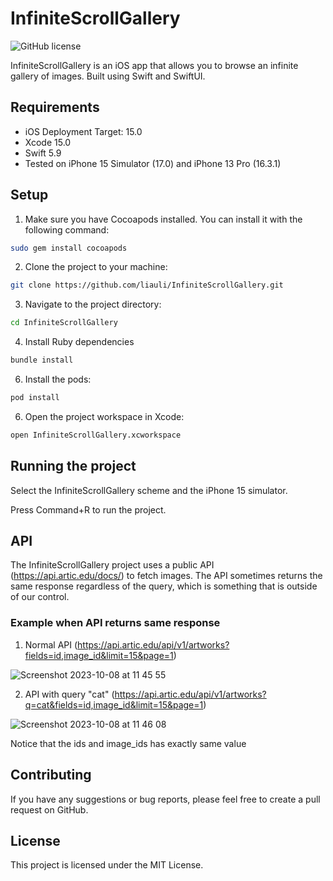 # InfiniteScrollGallery
![GitHub license](https://img.shields.io/badge/license-MIT-blue.svg)

InfiniteScrollGallery is an iOS app that allows you to browse an infinite gallery of images. Built using Swift and SwiftUI.

## Requirements

- iOS Deployment Target: 15.0
- Xcode 15.0
- Swift 5.9
- Tested on iPhone 15 Simulator (17.0) and iPhone 13 Pro (16.3.1)
  
## Setup

1. Make sure you have Cocoapods installed. You can install it with the following command:
``` bash
sudo gem install cocoapods
```

2. Clone the project to your machine:
``` bash
git clone https://github.com/liauli/InfiniteScrollGallery.git
```
3. Navigate to the project directory:
``` bash
cd InfiniteScrollGallery
```
4. Install Ruby dependencies
``` bash
bundle install
```
6. Install the pods:
``` bash
pod install
```
6. Open the project workspace in Xcode:
``` bash
open InfiniteScrollGallery.xcworkspace
```

## Running the project

Select the InfiniteScrollGallery scheme and the iPhone 15 simulator.

Press Command+R to run the project.

## API

The InfiniteScrollGallery project uses a public API (https://api.artic.edu/docs/) to fetch images. 
The API sometimes returns the same response regardless of the query, which is something that is outside of our control.

### Example when API returns same response

1. Normal API (https://api.artic.edu/api/v1/artworks?fields=id,image_id&limit=15&page=1)
   
![Screenshot 2023-10-08 at 11 45 55](https://github.com/liauli/InfiniteScrollGallery/assets/16285098/14163d56-fccd-4f18-b227-32651aab570c)

2. API with query "cat" (https://api.artic.edu/api/v1/artworks?q=cat&fields=id,image_id&limit=15&page=1)
   
![Screenshot 2023-10-08 at 11 46 08](https://github.com/liauli/InfiniteScrollGallery/assets/16285098/149f4928-3dcd-44c6-ae41-21ee6e112937)

Notice that the ids and image_ids has exactly same value

## Contributing

If you have any suggestions or bug reports, please feel free to create a pull request on GitHub.

## License

This project is licensed under the MIT License.

